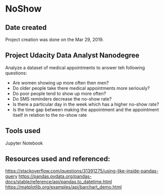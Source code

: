 # NoShow
## Date created
Project creation  was done on the Mar 29, 2019.

## Project Udacity Data Analyst Nanodegree
Analyze a dataset of medical appointments to answer teh following questions:

* Are women showing up more often then men?
* Do older people take there medical appointments more seriously?
* Do poor people tend to show up more often?
* Do SMS reminders decrease the no-show rate?
* Is there a particular day in the week which has a higher no-show rate?
* Is the time gap between making the appointment and the appointment     itself in relation to the no-show rate

## Tools used
Jupyter Notebook

## Resources used and referenced:

https://stackoverflow.com/questions/31391275/using-like-inside-pandas-query
https://pandas.pydata.org/pandas-docs/stable/reference/api/pandas.to_datetime.html
https://matplotlib.org/examples/api/barchart_demo.html
